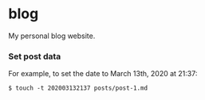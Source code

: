 # blog

My personal blog website.

### Set post data

For example, to set the date to March 13th, 2020 at 21:37:

```console
$ touch -t 202003132137 posts/post-1.md
```
